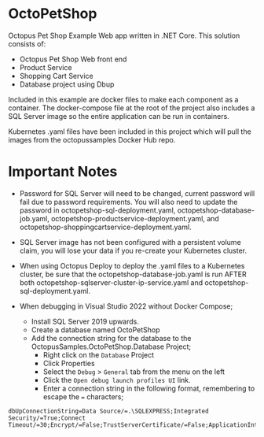 # OctoPetShop
Octopus Pet Shop Example Web app written in .NET Core.  This solution consists of:
 - Octopus Pet Shop Web front end
 - Product Service
 - Shopping Cart Service
 - Database project using Dbup

 Included in this example are docker files to make each component as a container.  The docker-compose file at the root of the project also includes a SQL Server image so the entire application can be run in containers.  

 Kubernetes .yaml files have been included in this project which will pull the images from the octopussamples Docker Hub repo.

# Important Notes
- Password for SQL Server will need to be changed, current password will fail due to password requirements.  You will also need to update the password in octopetshop-sql-deployment.yaml, octopetshop-database-job.yaml, octopetshop-productservice-deployment.yaml, and octopetshop-shoppingcartservice-deployment.yaml.
- SQL Server image has not been configured with a persistent volume claim, you will lose your data if you re-create your Kubernetes cluster.
- When using Octopus Deploy to deploy the .yaml files to a Kubernetes cluster, be sure that the octopetshop-database-job.yaml is run AFTER both octopetshop-sqlserver-cluster-ip-service.yaml and octopetshop-sql-deployment.yaml.
- When debugging in Visual Studio 2022 without Docker Compose;

    - Install SQL Server 2019 upwards.
    - Create a database named OctoPetShop
    - Add the connection string for the database to the OctopusSamples.OctoPetShop.Database Project;
        - Right click on the `Database` Project
        - Click Properties
        - Select the `Debug` > `General` tab from the menu on the left
        - Click the `Open debug launch profiles UI` link.
        - Enter a connection string in the following format, remembering to escape the `=` characters;

```
dbUpConnectionString=Data Source/=.\SQLEXPRESS;Integrated Security/=True;Connect Timeout/=30;Encrypt/=False;TrustServerCertificate/=False;ApplicationIntent/=ReadWrite;MultiSubnetFailover/=False;Database/=OctoPetShop
```